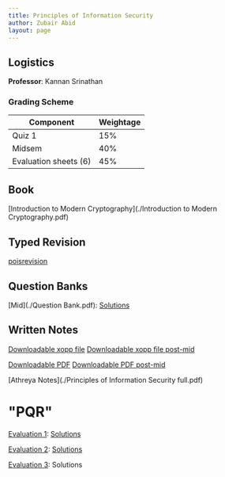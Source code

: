 ```yaml
---
title: Principles of Information Security
author: Zubair Abid
layout: page
---
```



## Logistics

**Professor**: Kannan Srinathan

### Grading Scheme

| Component             | Weightage |
|-----------------------|-----------|
| Quiz 1                | 15%       |
| Midsem                | 40%       |
| Evaluation sheets (6) | 45%       |

## Book

[Introduction to Modern Cryptography](./Introduction to Modern Cryptography.pdf)

## Typed Revision

[poisrevision](poisrevision)

## Question Banks

[Mid](./Question Bank.pdf): [Solutions](./midsemsolutions.pdf)

## Written Notes

[Downloadable xopp file](./notes-pois.xopp) [Downloadable xopp file post-mid](./notes-poispostmid.xopp)

[Downloadable PDF](./notes-pois.pdf) [Downloadable PDF post-mid](./notes-poispostmid.pdf)

[Athreya Notes](./Principles of Information Security full.pdf)

# "PQR"

[Evaluation 1](./PQR1.pdf): [Solutions](./eval1/eval1.pdf)

[Evaluation 2](./PQR2.pdf): [Solutions](./eval2/eval2.pdf)

[Evaluation 3](./PQR3.pdf): Solutions
